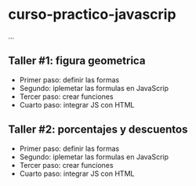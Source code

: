 # curso-practico-javascrip

...

## Taller #1: figura geometrica
- Primer paso: definir las formas
- Segundo: iplemetar las formulas en JavaScrip
- Tercer paso: crear funciones
- Cuarto paso: integrar JS con HTML

## Taller #2: porcentajes y descuentos
- Primer paso: definir las formas
- Segundo: iplemetar las formulas en JavaScrip
- Tercer paso: crear funciones
- Cuarto paso: integrar JS con HTML
